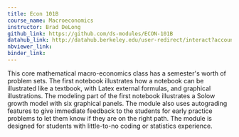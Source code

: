 ```yaml
---
title: Econ 101B
course_name: Macroeconomics
instructor: Brad DeLong
github_link: https://github.com/ds-modules/ECON-101B
datahub_link: http://datahub.berkeley.edu/user-redirect/interact?account=ds-modules&repo=ECON-101B&branch=master&path=
nbviewer_link:
binder_link:
---
```

This core mathematical macro-economics class has a semester's worth of problem sets.  The first notebook illustrates how a notebook can be illustrated like a textbook, with Latex external formulas, and graphical illustrations. The modeling part of the first notebook illustrates a Solow growth model with six graphical panels.  The module also uses autograding features to give immediate feedback to the students for early practice problems to let them know if they are on the right path.  The module is designed for students with little-to-no coding or statistics experience.
